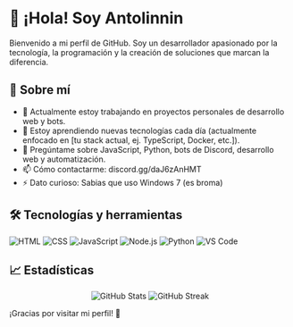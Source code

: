 # 👋 ¡Hola! Soy Antolinnin

Bienvenido a mi perfil de GitHub. Soy un desarrollador apasionado por la tecnología, la programación y la creación de soluciones que marcan la diferencia.

## 🚀 Sobre mí

- 🔭 Actualmente estoy trabajando en proyectos personales de desarrollo web y bots.
- 🌱 Estoy aprendiendo nuevas tecnologías cada día (actualmente enfocado en [tu stack actual, ej. TypeScript, Docker, etc.]).
- 💬 Pregúntame sobre JavaScript, Python, bots de Discord, desarrollo web y automatización.
- 📫 Cómo contactarme: discord.gg/daJ6zAnHMT
- ⚡ Dato curioso: Sabias que uso Windows 7 (es broma)

## 🛠️ Tecnologías y herramientas

![HTML](https://img.shields.io/badge/-HTML5-E34F26?style=flat&logo=html5&logoColor=white)
![CSS](https://img.shields.io/badge/-CSS3-1572B6?style=flat&logo=css3)
![JavaScript](https://img.shields.io/badge/-JavaScript-F7DF1E?style=flat&logo=javascript&logoColor=black)
![Node.js](https://img.shields.io/badge/-Node.js-339933?style=flat&logo=node.js&logoColor=white)
![Python](https://img.shields.io/badge/-Python-3776AB?style=flat&logo=python&logoColor=white)
![VS Code](https://img.shields.io/badge/-VS%20Code-007ACC?style=flat&logo=visual-studio-code)

## 📈 Estadísticas

<p align="center">
  <img src="https://github-readme-stats.vercel.app/api?username=antolinnin&show_icons=true&theme=github_dark&hide_border=true" alt="GitHub Stats" />
  <img src="https://github-readme-streak-stats.herokuapp.com?user=antolinnin&theme=github-dark&hide_border=true" alt="GitHub Streak" />
</p>

¡Gracias por visitar mi perfil! 🌟  
